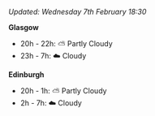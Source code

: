 *Updated: Wednesday 7th February 18:30*

**Glasgow**

* 20h - 22h: :partly_sunny: Partly Cloudy
* 23h - 7h: :cloud: Cloudy

**Edinburgh**

* 20h - 1h: :partly_sunny: Partly Cloudy
* 2h - 7h: :cloud: Cloudy

